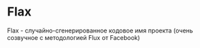 Flax
=====

Flax - случайно-сгенерированное кодовое имя проекта (очень созвучное с методологией Flux от Facebook)
